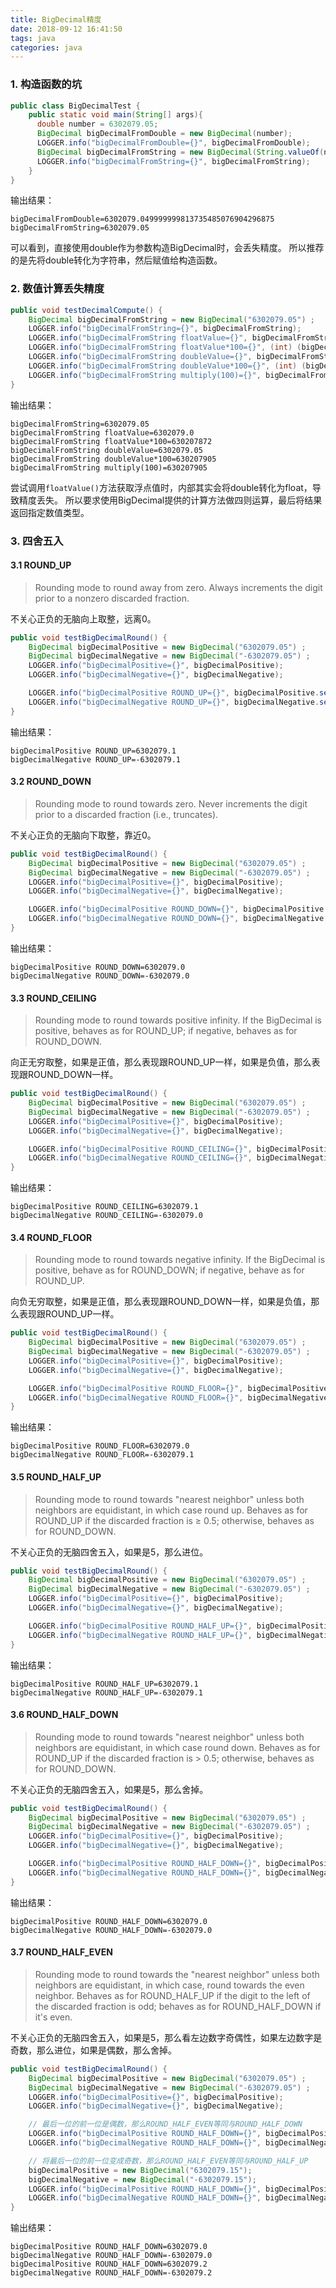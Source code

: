```yaml
---
title: BigDecimal精度
date: 2018-09-12 16:41:50
tags: java
categories: java
---
```



### 1. 构造函数的坑
```java
public class BigDecimalTest {
    public static void main(String[] args){
      double number = 6302079.05;
      BigDecimal bigDecimalFromDouble = new BigDecimal(number);
      LOGGER.info("bigDecimalFromDouble={}", bigDecimalFromDouble);
      BigDecimal bigDecimalFromString = new BigDecimal(String.valueOf(number)) ;
      LOGGER.info("bigDecimalFromString={}", bigDecimalFromString);
    }
}
```
输出结果：
```
bigDecimalFromDouble=6302079.049999999813735485076904296875
bigDecimalFromString=6302079.05
```
可以看到，直接使用double作为参数构造BigDecimal时，会丢失精度。
所以推荐的是先将double转化为字符串，然后赋值给构造函数。

<!--  more -->

### 2. 数值计算丢失精度
```java
public void testDecimalCompute() {
    BigDecimal bigDecimalFromString = new BigDecimal("6302079.05") ;
    LOGGER.info("bigDecimalFromString={}", bigDecimalFromString);
    LOGGER.info("bigDecimalFromString floatValue={}", bigDecimalFromString.floatValue());
    LOGGER.info("bigDecimalFromString floatValue*100={}", (int) (bigDecimalFromString.floatValue() * 100));
    LOGGER.info("bigDecimalFromString doubleValue={}", bigDecimalFromString.doubleValue());
    LOGGER.info("bigDecimalFromString doubleValue*100={}", (int) (bigDecimalFromString.doubleValue() * 100));
    LOGGER.info("bigDecimalFromString multiply(100)={}", bigDecimalFromString.multiply(new BigDecimal("100")).intValue());
}
```
输出结果：
```
bigDecimalFromString=6302079.05
bigDecimalFromString floatValue=6302079.0
bigDecimalFromString floatValue*100=630207872
bigDecimalFromString doubleValue=6302079.05
bigDecimalFromString doubleValue*100=630207905
bigDecimalFromString multiply(100)=630207905
```
尝试调用`floatValue()`方法获取浮点值时，内部其实会将double转化为float，导致精度丢失。
所以要求使用BigDecimal提供的计算方法做四则运算，最后将结果返回指定数值类型。

### 3. 四舍五入

#### 3.1 ROUND_UP

> Rounding mode to round away from zero. Always increments the digit prior to a nonzero discarded fraction.

不关心正负的无脑向上取整，远离0。

```java
public void testBigDecimalRound() {
    BigDecimal bigDecimalPositive = new BigDecimal("6302079.05") ;
    BigDecimal bigDecimalNegative = new BigDecimal("-6302079.05") ;
    LOGGER.info("bigDecimalPositive={}", bigDecimalPositive);
    LOGGER.info("bigDecimalNegative={}", bigDecimalNegative);

    LOGGER.info("bigDecimalPositive ROUND_UP={}", bigDecimalPositive.setScale(1, BigDecimal.ROUND_UP));
    LOGGER.info("bigDecimalNegative ROUND_UP={}", bigDecimalNegative.setScale(1, BigDecimal.ROUND_UP));
}
```
输出结果：
```
bigDecimalPositive ROUND_UP=6302079.1
bigDecimalNegative ROUND_UP=-6302079.1
```

#### 3.2 ROUND_DOWN

> Rounding mode to round towards zero. Never increments the digit prior to a discarded fraction (i.e., truncates).

不关心正负的无脑向下取整，靠近0。

```java
public void testBigDecimalRound() {
    BigDecimal bigDecimalPositive = new BigDecimal("6302079.05") ;
    BigDecimal bigDecimalNegative = new BigDecimal("-6302079.05") ;
    LOGGER.info("bigDecimalPositive={}", bigDecimalPositive);
    LOGGER.info("bigDecimalNegative={}", bigDecimalNegative);

    LOGGER.info("bigDecimalPositive ROUND_DOWN={}", bigDecimalPositive.setScale(1, BigDecimal.ROUND_DOWN));
    LOGGER.info("bigDecimalNegative ROUND_DOWN={}", bigDecimalNegative.setScale(1, BigDecimal.ROUND_DOWN));
}
```
输出结果：
```
bigDecimalPositive ROUND_DOWN=6302079.0
bigDecimalNegative ROUND_DOWN=-6302079.0
```

#### 3.3 ROUND_CEILING

> Rounding mode to round towards positive infinity. If the BigDecimal is positive, behaves as for ROUND_UP; if negative, behaves as for ROUND_DOWN.

向正无穷取整，如果是正值，那么表现跟ROUND_UP一样，如果是负值，那么表现跟ROUND_DOWN一样。


```java
public void testBigDecimalRound() {
    BigDecimal bigDecimalPositive = new BigDecimal("6302079.05") ;
    BigDecimal bigDecimalNegative = new BigDecimal("-6302079.05") ;
    LOGGER.info("bigDecimalPositive={}", bigDecimalPositive);
    LOGGER.info("bigDecimalNegative={}", bigDecimalNegative);

    LOGGER.info("bigDecimalPositive ROUND_CEILING={}", bigDecimalPositive.setScale(1, BigDecimal.ROUND_CEILING));
    LOGGER.info("bigDecimalNegative ROUND_CEILING={}", bigDecimalNegative.setScale(1, BigDecimal.ROUND_CEILING));
}
```
输出结果：
```
bigDecimalPositive ROUND_CEILING=6302079.1
bigDecimalNegative ROUND_CEILING=-6302079.0
```

#### 3.4 ROUND_FLOOR

> Rounding mode to round towards negative infinity. If the BigDecimal is positive, behave as for ROUND_DOWN; if negative, behave as for ROUND_UP.

向负无穷取整，如果是正值，那么表现跟ROUND_DOWN一样，如果是负值，那么表现跟ROUND_UP一样。

```java
public void testBigDecimalRound() {
    BigDecimal bigDecimalPositive = new BigDecimal("6302079.05") ;
    BigDecimal bigDecimalNegative = new BigDecimal("-6302079.05") ;
    LOGGER.info("bigDecimalPositive={}", bigDecimalPositive);
    LOGGER.info("bigDecimalNegative={}", bigDecimalNegative);

    LOGGER.info("bigDecimalPositive ROUND_FLOOR={}", bigDecimalPositive.setScale(1, BigDecimal.ROUND_FLOOR));
    LOGGER.info("bigDecimalNegative ROUND_FLOOR={}", bigDecimalNegative.setScale(1, BigDecimal.ROUND_FLOOR));
}
```
输出结果：
```
bigDecimalPositive ROUND_FLOOR=6302079.0
bigDecimalNegative ROUND_FLOOR=-6302079.1
```

#### 3.5 ROUND_HALF_UP

> Rounding mode to round towards "nearest neighbor" unless both neighbors are equidistant, in which case round up. Behaves as for ROUND_UP if the discarded fraction is ≥ 0.5; otherwise, behaves as for ROUND_DOWN.

不关心正负的无脑四舍五入，如果是5，那么进位。

```java
public void testBigDecimalRound() {
    BigDecimal bigDecimalPositive = new BigDecimal("6302079.05") ;
    BigDecimal bigDecimalNegative = new BigDecimal("-6302079.05") ;
    LOGGER.info("bigDecimalPositive={}", bigDecimalPositive);
    LOGGER.info("bigDecimalNegative={}", bigDecimalNegative);

    LOGGER.info("bigDecimalPositive ROUND_HALF_UP={}", bigDecimalPositive.setScale(1, BigDecimal.ROUND_HALF_UP));
    LOGGER.info("bigDecimalNegative ROUND_HALF_UP={}", bigDecimalNegative.setScale(1, BigDecimal.ROUND_HALF_UP));
}
```
输出结果：
```
bigDecimalPositive ROUND_HALF_UP=6302079.1
bigDecimalNegative ROUND_HALF_UP=-6302079.1
```

#### 3.6 ROUND_HALF_DOWN

> Rounding mode to round towards "nearest neighbor" unless both neighbors are equidistant, in which case round down. Behaves as for ROUND_UP if the discarded fraction is > 0.5; otherwise, behaves as for ROUND_DOWN.

不关心正负的无脑四舍五入，如果是5，那么舍掉。

```java
public void testBigDecimalRound() {
    BigDecimal bigDecimalPositive = new BigDecimal("6302079.05") ;
    BigDecimal bigDecimalNegative = new BigDecimal("-6302079.05") ;
    LOGGER.info("bigDecimalPositive={}", bigDecimalPositive);
    LOGGER.info("bigDecimalNegative={}", bigDecimalNegative);

    LOGGER.info("bigDecimalPositive ROUND_HALF_DOWN={}", bigDecimalPositive.setScale(1, BigDecimal.ROUND_HALF_DOWN));
    LOGGER.info("bigDecimalNegative ROUND_HALF_DOWN={}", bigDecimalNegative.setScale(1, BigDecimal.ROUND_HALF_DOWN));
}
```
输出结果：
```
bigDecimalPositive ROUND_HALF_DOWN=6302079.0
bigDecimalNegative ROUND_HALF_DOWN=-6302079.0
```

#### 3.7 ROUND_HALF_EVEN

> Rounding mode to round towards the "nearest neighbor" unless both neighbors are equidistant, in which case, round towards the even neighbor. Behaves as for ROUND_HALF_UP if the digit to the left of the discarded fraction is odd; behaves as for ROUND_HALF_DOWN if it's even.

不关心正负的无脑四舍五入，如果是5，那么看左边数字奇偶性，如果左边数字是奇数，那么进位，如果是偶数，那么舍掉。

```java
public void testBigDecimalRound() {
    BigDecimal bigDecimalPositive = new BigDecimal("6302079.05") ;
    BigDecimal bigDecimalNegative = new BigDecimal("-6302079.05") ;
    LOGGER.info("bigDecimalPositive={}", bigDecimalPositive);
    LOGGER.info("bigDecimalNegative={}", bigDecimalNegative);

    // 最后一位的前一位是偶数，那么ROUND_HALF_EVEN等同与ROUND_HALF_DOWN
    LOGGER.info("bigDecimalPositive ROUND_HALF_DOWN={}", bigDecimalPositive.setScale(1, BigDecimal.ROUND_HALF_EVEN));
    LOGGER.info("bigDecimalNegative ROUND_HALF_DOWN={}", bigDecimalNegative.setScale(1, BigDecimal.ROUND_HALF_EVEN));

    // 将最后一位的前一位变成奇数，那么ROUND_HALF_EVEN等同与ROUND_HALF_UP
    bigDecimalPositive = new BigDecimal("6302079.15");
    bigDecimalNegative = new BigDecimal("-6302079.15");
    LOGGER.info("bigDecimalPositive ROUND_HALF_DOWN={}", bigDecimalPositive.setScale(1, BigDecimal.ROUND_HALF_EVEN));
    LOGGER.info("bigDecimalNegative ROUND_HALF_DOWN={}", bigDecimalNegative.setScale(1, BigDecimal.ROUND_HALF_EVEN));
}
```
输出结果：
```
bigDecimalPositive ROUND_HALF_DOWN=6302079.0
bigDecimalNegative ROUND_HALF_DOWN=-6302079.0
bigDecimalPositive ROUND_HALF_DOWN=6302079.2
bigDecimalNegative ROUND_HALF_DOWN=-6302079.2
```
